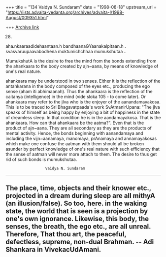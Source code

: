 +++
title = "134 Vaidya N. Sundaram"
date = "1998-08-18"
upstream_url = "https://lists.advaita-vedanta.org/archives/advaita-l/1998-August/009351.html"

+++
[Archive link](https://lists.advaita-vedanta.org/archives/advaita-l/1998-August/009351.html)

28)
 aha.nkaaraadidehaantaan.h bandhaanaGYaanakalpitaan.h .
 svasvaruupaavabodhena moktumichchhaa mumukshutaa ..

 MumukshutA is the desire to free the mind from the bonds extending from
the ahankaara to the body created by ajn~aana, by means of knowledge of
one's real nature.

 ahankaara may be understood in two senses. Either it is the reflection of
the antahkarana in the body composed of the eyes etc., producing the ego
sense (aham iti abhimaanah). Thus the ahankaara is the reflection of the
caitanya (intelligence) in the mind (vide sloka 105 - to come later).  Or
ahankaara may refer to the jIva who is the enjoyer of the aanandamayakosa.
This is to be traced to Sri Bhagavatpaada's work SvAtmanirUpana: "The jIva
speaks of himself as being happy by enjoying a bit of happiness in the
state of dreamless sleep. In that condition he is in the aandamayakosa.
That is the ahankaara. How can that ahankaara be the aatma?". Even that is
the product of ajn~aana. They are all secondary as they are the products
of mental activity.
 Hence, the bonds beginning with aanandamaya and including the
vijn~aanamaya, manomaya, prAnamaya and annamayakosas which make one
confuse the aatman with them should all be broken asunder by perfect
knowledge of one's real nature with such efficiency that the sense of
aatman will never more attach to them. The desire to thus get rid of such
bonds is mumukshutaa.


                      Vaidya N. Sundaram
------------------------------------------------------------------------
 The place, time, objects and their knower etc., projected in a dream
during sleep are all mithyA (an illusion/false). So too, here. in the
waking state, the world that is seen is a projection by one's own
ignorance. Likewise, this body, the senses, the breath, the ego etc.,
are all unreal. Therefore, That thou art, the peaceful, defectless,
supreme, non-dual Brahman.  -- Adi Shankara in VivekacUdAmani.
------------------------------------------------------------------------

